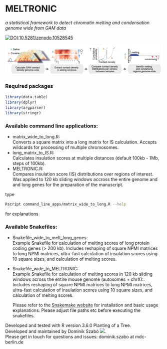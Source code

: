# MELTRONIC 

_a statistical framework to detect chromatin melting and condensation genome wide from GAM data_

[![DOI:10.5281/zenodo.10528545](https://zenodo.org/badge/DOI/10.5281/zenodo.10528545.svg)](https://doi.org/10.5281/zenodo.10528545)

<img src="./data/MELTRONIC_schematic.png" width="900">

### Required packages
```r
library(data.table)
library(dplyr)
library(argparser)
library(stringr)
```

### Available command line applications:
- matrix_wide_to_long.R:   
    Converts a square matrix into a long matrix for IS calculation. Accepts wildcards for processing of multiple chromosomes.
- long_matrix_to_IS.R:   
    Calculates insulation scores at multiple distances (default 100kb - 1Mb, steps of 100kb).
- MELTRONIC.R:   
   Compares insulation score (IS) distributions over regions of interest. Was applied to 120 kb sliding windows accross the entire genome and and long genes for the preparation of the manuscript.    
    
type
```bash
Rscript command_line_apps/matrix_wide_to_long.R --help 
```
for explanations

### Available Snakefiles:
- Snakefile_wide_to_melt_long_genes:   
   Example Snakefile for calculation of melting scores of long protein coding genes (> 200 kb). Includes reshaping of square NPMI matrices to long NPMI matrices, ultra-fast calculation of insulation scores using 10 square sizes, and calculation of melting scores.
- Snakefile_wide_to_MELTRONIC:   
   Example Snakefile for calculation of melting scores in 120 kb sliding windows across the entire mouse genome (autosomes + chrX):. Includes reshaping of square NPMI matrices to long NPMI matrices, ultra-fast calculation of insulation scores using 10 square sizes, and calculation of melting scores.

  Please refer to the [Snakemake website](https://snakemake.readthedocs.io/en/stable/) for installation and basic usage explanations.
  Please adjust file paths etc before executing the snakefiles. 
   
Developed and tested with R version 3.6.0 Planting of a Tree.  
Developed and maintained by Dominik Szabó [<img src="https://cloud.githubusercontent.com/assets/1810515/4228292/6b03dc88-3958-11e4-9094-d3c1771ccfea.png" width="15">](https://orcid.org/0000-0001-8109-5088).  
Please get in touch for questions and issues: dominik.szabo at mdc-berlin.de  
